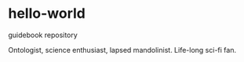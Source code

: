 # hello-world
guidebook repository

Ontologist, science enthusiast, lapsed mandolinist.
Life-long sci-fi fan.
